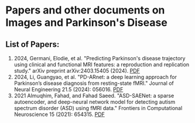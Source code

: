 # Papers and other documents on Images and Parkinson's Disease

## List of Papers:
1. 2024, Germani, Elodie, et al. "Predicting Parkinson's disease trajectory using clinical and functional MRI features: a reproduction and replication study." arXiv preprint arXiv:2403.15405 (2024). <a href="Image_PD_Papers/2024_BioRxv_Predicting Parkinson’s disease trajectory using clinical and functional MRI features- a reproduction and replication study.pdf">PDF</a>
2. 2024, Li, Guangyao, et al. "PD-ARnet: a deep learning approach for Parkinson’s disease diagnosis from resting-state fMRI." Journal of Neural Engineering 21.5 (2024): 056016. <a href="Image_PD_Papers/2024_JournalOfNeuralEng_PD-ARnet- a deep learning approach for Parkinson's disease diagnosis from resting-state fMRI.pdf">PDF</a>
2. 2021 Almuqhim, Fahad, and Fahad Saeed. "ASD-SAENet: a sparse autoencoder, and deep-neural network model for detecting autism spectrum disorder (ASD) using fMRI data." Frontiers in Computational Neuroscience 15 (2021): 654315. <a href="Image_PD_Papers/2021_Frontier_ComputationalNeuroScience_ASD-SAENet A Sparse Autoencoder, and Deep-Neural Network Model for Detecting Autism Spectrum Disorder (ASD) Using fMRI Data.pdf">PDF</a>



